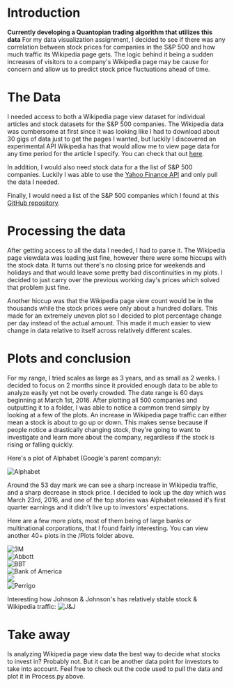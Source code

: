 # Introduction
<b>Currently developing a Quantopian trading algorithm that utilizes this data</b>
For my data visualization assignment, I decided to see if there was any correlation between stock prices for companies in the S&P 500 and how much traffic
its Wikipedia page gets. The logic behind it being a sudden increases of visitors to a company's Wikipedia page may be cause for concern and allow us to
predict stock price fluctuations ahead of time.

# The Data
I needed access to both a Wikipedia page view dataset for individual articles and
stock datasets for the S&P 500 companies. The Wikipedia data was cumbersome at first since it was looking like I had to download about 30 gigs of data just to get the
pages I wanted, but luckily
I discovered an experimental API Wikipedia has that would allow me to view page data
for any time period for the article I specify. You can check that out <a href= "https://wikimedia.org/api/rest_v1/#/href">here</a>.

In addition, I would also need stock data for a the list of S&P 500 companies. Luckily
I was able to use the <a href="https://finance.yahoo.com/lookup?s=API">Yahoo Finance API</a> and only pull the data I needed.

Finally, I would need a list of the S&P 500 companies which I found at this <a href="https://github.com/datasets/s-and-p-500-companies">GitHub
repository</a>.

# Processing the data
After getting access to all the data I needed, I had to parse it. The Wikipedia page viewdata was loading just fine, however there were some hiccups with the stock data.
It turns out there's no closing price for weekends and holidays and that would leave
some pretty bad discontinuities in my plots. I decided to just carry over the previous working day's prices which solved that problem just fine.

Another hiccup was that the Wikipedia page view count would be in the thousands while
the stock prices were only about a hundred dollars. This made for an extremely uneven
plot so I decided to plot percentage change per day instead of the actual amount. This made it much easier to view change in data relative to itself across relatively
different scales.

# Plots and conclusion
For my range, I tried scales as large as 3 years, and as small as 2 weeks. I decided to focus on 2 months since it provided enough data to be able to analyze easily yet not be overly crowded. The date range is 60 days beginning at March 1st, 2016.
After plotting all 500 companies and outputting it to a folder, I was able to notice
a common trend simply by looking at a few of the plots. An increase in Wikipedia
page traffic can either mean a stock is about to go up or down. This makes sense
because if people notice a drastically changing stock, they're going to want to
investigate and learn more about the company, regardless if the stock is rising or
falling quickly.

Here's a plot of Alphabet (Google's parent company):

![Alphabet](/Plots/Alphabet%20Inc%20Class%20C.png)

Around the 53 day mark we can see a sharp increase in Wikipedia traffic, and a
sharp decrease in stock price. I decided to look up the day which was March 23rd, 2016, and one of the top stories was Alphabet released it's first quarter earnings
and it didn't live up to investors' expectations.

Here are a few more plots, most of them being of large banks or multinational corporations, that I found fairly interesting. You can view another 40+ plots in the /Plots folder above.

![3M](/Plots/3M%20Company.png)
</br>
![Abbott](Plots/Abbott%20Laboratories.png)
</br>
![BBT](Plots/BB%26T%20Corporation.png)
</br>
![Bank of America](Plots/Bank%20of%20America%20Corp.png)
</br>
<img src="Plots/Gap%20(The).png">
</br>
![Perrigo](Plots/Perrigo.png)
<br>

Interesting how Johnson & Johnson's has relatively stable stock & Wikipedia traffic:
![J&J](Plots/Johnson%20%26%20Johnson.png)


# Take away
Is analyzing Wikipedia page view data the best way to decide what
stocks to invest in? Probably not. But it can be another data point for investors to
take into account. Feel free to check out the code used to pull the data and plot it in Process.py above.
